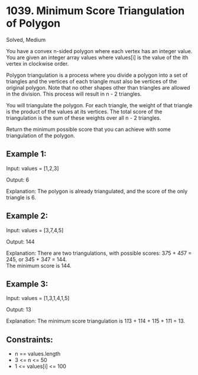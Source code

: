 # 1039. Minimum Score Triangulation of Polygon
Solved, Medium

You have a convex n-sided polygon where each vertex has an integer value. You are given an integer array values where values[i] is the value of the ith vertex in clockwise order.  

Polygon triangulation is a process where you divide a polygon into a set of triangles and the vertices of each triangle must also be vertices of the original polygon. 
Note that no other shapes other than triangles are allowed in the division. This process will result in n - 2 triangles.  

You will triangulate the polygon. For each triangle, the weight of that triangle is the product of the values at its vertices. 
The total score of the triangulation is the sum of these weights over all n - 2 triangles.  

Return the minimum possible score that you can achieve with some triangulation of the polygon.  

 

Example 1:
---
Input: values = [1,2,3]  

Output: 6  

Explanation: The polygon is already triangulated, and the score of the only triangle is 6.  

Example 2:
---
Input: values = [3,7,4,5]  

Output: 144  

Explanation: There are two triangulations, with possible scores: 3*7*5 + 4*5*7 = 245, or 3*4*5 + 3*4*7 = 144.  
The minimum score is 144.  

Example 3:
---
Input: values = [1,3,1,4,1,5]  

Output: 13  

Explanation: The minimum score triangulation is 1*1*3 + 1*1*4 + 1*1*5 + 1*1*1 = 13.  

 

Constraints:
---
- n == values.length
- 3 <= n <= 50
- 1 <= values[i] <= 100
